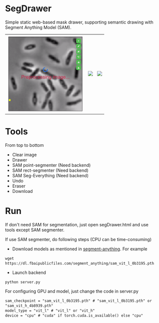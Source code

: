 # SegDrawer
Simple static web-based mask drawer, supporting semantic drawing with Segment Anything Model (SAM).

<table>
  <tr>
    <td align="center">
      <img src="demo.gif" width="250" />
    </td>
    <td align="center">
      <img src="demo1.gif" width="250" />
    </td>
    <td align="center">
      <img src="demo2.gif" width="250" />
    </td>
  </tr>
</table>

# Tools

From top to bottom
- Clear image
- Drawer
- SAM point-segmenter (Need backend)
- SAM rect-segmenter (Need backend)
- SAM Seg-Everything (Need backend)
- Undo
- Eraser
- Download

# Run

If don't need SAM for segmentation, just open segDrawer.html and use tools except SAM segmenter.

If use SAM segmenter, do following steps (CPU can be time-consuming)
- Download models as mentioned in [segment-anything](https://github.com/facebookresearch/segment-anything).
For example
```
wget https://dl.fbaipublicfiles.com/segment_anything/sam_vit_l_0b3195.pth
```
- Launch backend
```
python server.py
```

For configuring GPU and model, just change the code in server.py
```
sam_checkpoint = "sam_vit_l_0b3195.pth" # "sam_vit_l_0b3195.pth" or "sam_vit_h_4b8939.pth"
model_type = "vit_l" # "vit_l" or "vit_h"
device = "cpu" # "cuda" if torch.cuda.is_available() else "cpu"
```
